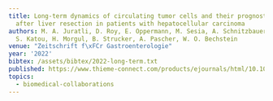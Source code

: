 ```yaml
---
title: Long-term dynamics of circulating tumor cells and their prognostic relevance
  after liver resection in patients with hepatocellular carcinoma
authors: M. A. Juratli, D. Roy, E. Oppermann, M. Sesia, A. Schnitzbauer, J. Hoelzen,
  S. Katou, H. Morgul, B. Strucker, A. Pascher, W. O. Bechstein
venue: "Zeitschrift f\xFCr Gastroenterologie"
year: '2022'
bibtex: /assets/bibtex/2022-long-term.txt
published: https://www.thieme-connect.com/products/ejournals/html/10.1055/s-0042-1754779
topics:
  - biomedical-collaborations
---
```

